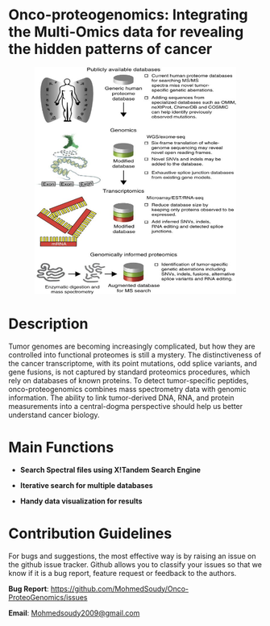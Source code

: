 # Onco-proteogenomics: Integrating the Multi-Omics data for revealing the hidden patterns of cancer

<p align = "center">
  <img src="https://raw.githubusercontent.com/MohmedSoudy/Onco-ProteoGenomics/main/Workflow.jpg" width="400" height="450"">
</p>

# Description

Tumor genomes are becoming increasingly complicated, but how they are controlled into functional proteomes is still a mystery.
The distinctiveness of the cancer transcriptome, with its point mutations, odd splice variants, and gene fusions, is not captured by standard proteomics procedures,
which rely on databases of known proteins. To detect tumor-specific peptides, onco-proteogenomics combines mass spectrometry data with genomic information.
The ability to link tumor-derived DNA, RNA, and protein measurements into a central-dogma perspective should help us better understand cancer biology.

# Main Functions

- **Search Spectral files using X!Tandem Search Engine**

- **Iterative search for multiple databases**

- **Handy data visualization for results**

# Contribution Guidelines

For bugs and suggestions, the most effective way is by raising an issue on the github issue tracker. Github allows you to classify your issues so that we know if it is a bug report, feature request or feedback to the authors.

**Bug Report**: https://github.com/MohmedSoudy/Onco-ProteoGenomics/issues 

**Email**: Mohmedsoudy2009@gmail.com